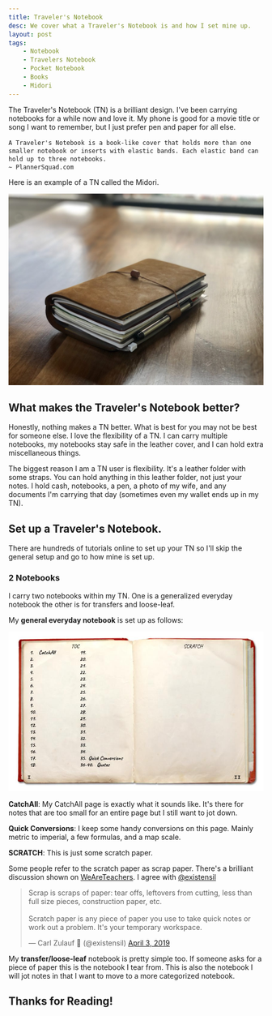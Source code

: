 ```yaml
---
title: Traveler's Notebook
desc: We cover what a Traveler's Notebook is and how I set mine up.
layout: post
tags:
    - Notebook
    - Travelers Notebook
    - Pocket Notebook
    - Books
    - Midori
---
```

The Traveler's Notebook (TN) is a brilliant design. I've been carrying notebooks for a while now and love it. My phone is good for a movie title or song I want to remember, but I just prefer pen and paper for all else.
<!-- more -->

    A Traveler's Notebook is a book-like cover that holds more than one smaller notebook or inserts with elastic bands. Each elastic band can hold up to three notebooks.
    ~ PlannerSquad.com

Here is an example of a TN called the Midori.

![Midori](/assets/images/posts/travelers-notebook/midori.jpg)

## What makes the Traveler's Notebook better?

Honestly, nothing makes a TN better. What is best for you may not be best for someone else. I love the flexibility of a TN. I can carry multiple notebooks, my notebooks stay safe in the leather cover, and I can hold extra miscellaneous things.

The biggest reason I am a TN user is flexibility. It's a leather folder with some straps. You can hold anything in this leather folder, not just your notes. I hold cash, notebooks, a pen, a photo of my wife, and any documents I'm carrying that day (sometimes even my wallet ends up in my TN).

## Set up a Traveler's Notebook.

There are hundreds of tutorials online to set up your TN so I'll skip the general setup and go to how mine is set up.

### 2 Notebooks

I carry two notebooks within my TN. One is a generalized everyday notebook the other is for transfers and loose-leaf.

My __general everyday notebook__ is set up as follows:

![tn-setup](/assets/images/posts/travelers-notebook/setup.jpg)

__CatchAll__: My CatchAll page is exactly what it sounds like. It's there for notes that are too small for an entire page but I still want to jot down.

__Quick Conversions__: I keep some handy conversions on this page. Mainly metric to imperial, a few formulas, and a map scale.

__SCRATCH__: This is just some scratch paper.

Some people refer to the scratch paper as scrap paper. There's a brilliant discussion shown on [WeAreTeachers](https://www.weareteachers.com/scratch-paper-or-scrap-paper/). I agree with [@existensil
](https://twitter.com/existensil/status/1113568357393952769)

<blockquote class="twitter-tweet"><p lang="en" dir="ltr">Scrap is scraps of paper: tear offs, leftovers from cutting, less than full size pieces, construction paper, etc.<br><br>Scratch paper is any piece of paper you use to take quick notes or work out a problem. It&#39;s your temporary workspace.</p>&mdash; Carl Zulauf 🌹 (@existensil) <a href="https://twitter.com/existensil/status/1113568357393952769?ref_src=twsrc%5Etfw">April 3, 2019</a></blockquote> <script async src="https://platform.twitter.com/widgets.js" charset="utf-8"></script>

My __transfer/loose-leaf__ notebook is pretty simple too. If someone asks for a piece of paper this is the notebook I tear from. This is also the notebook I will jot notes in that I want to move to a more categorized notebook.

## Thanks for Reading!

